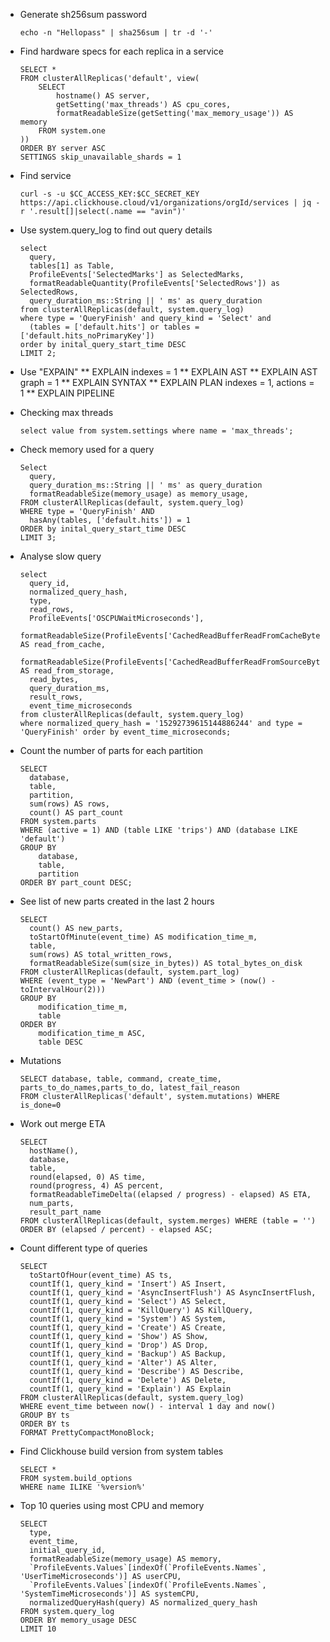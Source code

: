* Generate sh256sum password
  ```
  echo -n "Hellopass" | sha256sum | tr -d '-'
  ```

* Find hardware specs for each replica in a service
  ```
  SELECT *
  FROM clusterAllReplicas('default', view(
      SELECT
          hostname() AS server,
          getSetting('max_threads') AS cpu_cores,
          formatReadableSize(getSetting('max_memory_usage')) AS memory
      FROM system.one
  ))
  ORDER BY server ASC
  SETTINGS skip_unavailable_shards = 1
  ```

* Find service 
  ```
  curl -s -u $CC_ACCESS_KEY:$CC_SECRET_KEY https://api.clickhouse.cloud/v1/organizations/orgId/services | jq -r '.result[]|select(.name == "avin")'
  ```
* Use system.query_log to find out query details
  ```
  select 
    query,
    tables[1] as Table,
    ProfileEvents['SelectedMarks'] as SelectedMarks,
    formatReadableQuantity(ProfileEvents['SelectedRows']) as SelectedRows,
    query_duration_ms::String || ' ms' as query_duration
  from clusterAllReplicas(default, system.query_log)
  where type = 'QueryFinish' and query_kind = 'Select' and
    (tables = ['default.hits'] or tables = ['default.hits_noPrimaryKey'])
  order by inital_query_start_time DESC
  LIMIT 2;
  ```

* Use "EXPAIN" 
  ** EXPLAIN indexes = 1
  ** EXPLAIN AST 
  ** EXPLAIN AST graph = 1
  ** EXPLAIN SYNTAX
  ** EXPLAIN PLAN indexes = 1, actions = 1
  ** EXPLAIN PIPELINE

* Checking max threads 
  ```
  select value from system.settings where name = 'max_threads';
  ```

* Check memory used for a query
  ```
  Select 
    query,
    query_duration_ms::String || ' ms' as query_duration
    formatReadableSize(memory_usage) as memory_usage,
  FROM clusterAllReplicas(default, system.query_log)
  WHERE type = 'QueryFinish' AND
    hasAny(tables, ['default.hits']) = 1
  ORDER by inital_query_start_time DESC
  LIMIT 3;
  ```
* Analyse slow query
  ```
  select 
    query_id, 
    normalized_query_hash, 
    type, 
    read_rows, 
    ProfileEvents['OSCPUWaitMicroseconds'], 
    formatReadableSize(ProfileEvents['CachedReadBufferReadFromCacheBytes']) AS read_from_cache,
    formatReadableSize(ProfileEvents['CachedReadBufferReadFromSourceBytes']) AS read_from_storage, 
    read_bytes, 
    query_duration_ms, 
    result_rows, 
    event_time_microseconds 
  from clusterAllReplicas(default, system.query_log) 
  where normalized_query_hash = '15292739615144886244' and type = 'QueryFinish' order by event_time_microseconds;
  ```
* Count the number of parts for each partition
  ```
  SELECT
    database,
    table,
    partition,
    sum(rows) AS rows,
    count() AS part_count
  FROM system.parts
  WHERE (active = 1) AND (table LIKE 'trips') AND (database LIKE 'default')
  GROUP BY
      database,
      table,
      partition
  ORDER BY part_count DESC;
  ```

* See list of new parts created in the last 2 hours
  ```
  SELECT
    count() AS new_parts,
    toStartOfMinute(event_time) AS modification_time_m,
    table,
    sum(rows) AS total_written_rows,
    formatReadableSize(sum(size_in_bytes)) AS total_bytes_on_disk
  FROM clusterAllReplicas(default, system.part_log)
  WHERE (event_type = 'NewPart') AND (event_time > (now() - toIntervalHour(2)))
  GROUP BY
      modification_time_m,
      table
  ORDER BY
      modification_time_m ASC,
      table DESC
    ```

* Mutations
  ```
  SELECT database, table, command, create_time, parts_to_do_names,parts_to_do, latest_fail_reason
  FROM clusterAllReplicas('default', system.mutations) WHERE is_done=0
  ```

* Work out merge ETA
  ```
  SELECT
    hostName(),
    database,
    table,
    round(elapsed, 0) AS time,
    round(progress, 4) AS percent,
    formatReadableTimeDelta((elapsed / progress) - elapsed) AS ETA,
    num_parts,
    result_part_name
  FROM clusterAllReplicas(default, system.merges) WHERE (table = '') 
  ORDER BY (elapsed / percent) - elapsed ASC;
  ```

* Count different type of queries 
  ```
  SELECT
    toStartOfHour(event_time) AS ts,
    countIf(1, query_kind = 'Insert') AS Insert,
    countIf(1, query_kind = 'AsyncInsertFlush') AS AsyncInsertFlush,
    countIf(1, query_kind = 'Select') AS Select,
    countIf(1, query_kind = 'KillQuery') AS KillQuery,
    countIf(1, query_kind = 'System') AS System,
    countIf(1, query_kind = 'Create') AS Create,
    countIf(1, query_kind = 'Show') AS Show,
    countIf(1, query_kind = 'Drop') AS Drop,
    countIf(1, query_kind = 'Backup') AS Backup,
    countIf(1, query_kind = 'Alter') AS Alter,
    countIf(1, query_kind = 'Describe') AS Describe,
    countIf(1, query_kind = 'Delete') AS Delete,
    countIf(1, query_kind = 'Explain') AS Explain
  FROM clusterAllReplicas(default, system.query_log)
  WHERE event_time between now() - interval 1 day and now()
  GROUP BY ts
  ORDER BY ts
  FORMAT PrettyCompactMonoBlock;
  ```

* Find Clickhouse build version from system tables
  ```
  SELECT *
  FROM system.build_options
  WHERE name ILIKE '%version%'
  ```

* Top 10 queries using most CPU and memory
  ```
  SELECT
    type,
    event_time,
    initial_query_id,
    formatReadableSize(memory_usage) AS memory,
    `ProfileEvents.Values`[indexOf(`ProfileEvents.Names`, 'UserTimeMicroseconds')] AS userCPU,
    `ProfileEvents.Values`[indexOf(`ProfileEvents.Names`, 'SystemTimeMicroseconds')] AS systemCPU,
    normalizedQueryHash(query) AS normalized_query_hash
  FROM system.query_log
  ORDER BY memory_usage DESC
  LIMIT 10
  ```
